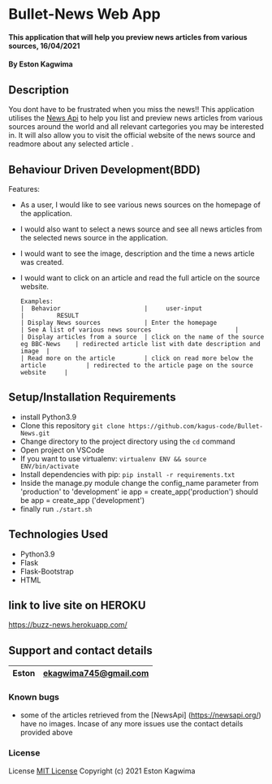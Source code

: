 # Bullet-News Web App

#### This application that will help you preview news articles from various sources, 16/04/2021

#### By **Eston Kagwima**

## Description
You dont have to be frustrated when you miss the news!! This application utilises the [News Api](https://newsapi.org/) to help you list and preview news articles from various sources around the world and all relevant cartegories you may be interested in. It will also allow you to visit the official website of the news source and readmore about any selected  article . 

## Behaviour Driven Development(BDD)

Features:
- As a user, I would like to see various news sources on the homepage of the application.
- I would also want to select a news source and see all news articles from the selected news source in the application.
- I would want to see the image, description and the time a news article was created.
- I would want to click on an article and read the full article on the source website.


      Examples:
      |  Behavior                       |     user-input                                 |         RESULT
      | Display News sources            | Enter the homepage                             | See A list of various news sources                       |
      | Display articles from a source  | click on the name of the source eg BBC-News    | redirected article list with date description and image  |
      | Read more on the article        | click on read more below the article           | redirected to the article page on the source website     |

## Setup/Installation Requirements
- install Python3.9
- Clone this repository `git clone https://github.com/kagus-code/Bullet-News.git`
- Change directory to the project directory using  the `cd` command
- Open project on VSCode
- If you want to use virtualenv: `virtualenv ENV && source ENV/bin/activate`
- Install dependencies with pip: `pip install -r requirements.txt`
- Inside the manage.py module change the config_name parameter from 'production' to 'development' ie app = create_app('production') should be app = create_app    ('development')
- finally run `./start.sh`


## Technologies Used

- Python3.9
- Flask
- Flask-Bootstrap
- HTML


## link to live site on  HEROKU

https://buzz-news.herokuapp.com/

## Support and contact details

| Eston | ekagwima745@gmail.com |
| ----- | --------------------- |


### Known bugs 
- some of the articles retrieved from the [NewsApi] (https://newsapi.org/) have no images. Incase of any more issues use the contact details provided above

### License

License
[MIT License](https://choosealicense.com/licenses/mit/)
Copyright (c) 2021 Eston Kagwima
